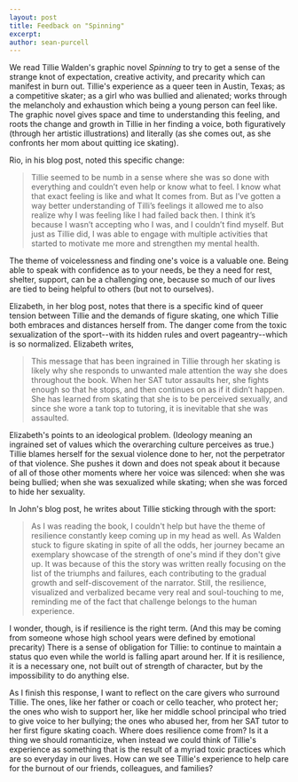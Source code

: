 ```yaml
---
layout: post
title: Feedback on "Spinning"
excerpt: 
author: sean-purcell
---
```


We read Tillie Walden's graphic novel *Spinning* to try to get a sense of the strange knot of expectation, creative activity, and precarity which can manifest in burn out. Tillie's experience as a queer teen in Austin, Texas; as a competitive skater; as a girl who was bullied and alienated; works through the melancholy and exhaustion which being a young person can feel like. The graphic novel gives space and time to understanding this feeling, and roots the change and growth in Tillie in her finding a voice, both figuratively (through her artistic illustrations) and literally (as she comes out, as she confronts her mom about quitting ice skating).

Rio, in his blog post, noted this specific change:

> Tillie seemed to be numb in a sense where she was so done with everything and couldn’t even help or know what to feel. I know what that exact feeling is like and what It comes from. But as I’ve gotten a way better understanding of Tilli’s feelings it allowed me to also realize why I was feeling like I had failed back then. I think it’s because I wasn’t accepting who I was, and I couldn’t find myself. But just as Tillie did, I was able to engage with multiple activities that started to motivate me more and strengthen my mental health.

The theme of voicelessness and finding one's voice is a valuable one. Being able to speak with confidence as to your needs, be they a need for rest, shelter, support, can be a challenging one, because so much of our lives are tied to being helpful to others (but not to ourselves).

Elizabeth, in her blog post, notes that there is a specific kind of queer tension between Tillie and the demands of figure skating, one which Tillie both embraces and distances herself from. The danger come from the toxic sexualization of the sport--with its hidden rules and overt pageantry--which is so normalized. Elizabeth writes,

> This message that has been ingrained in Tillie through her skating is likely why she responds to unwanted male attention the way she does throughout the book. When her SAT tutor assaults her, she fights enough so that he stops, and then continues on as if it didn’t happen. She has learned from skating that she is to be perceived sexually, and since she wore a tank top to tutoring, it is inevitable that she was assaulted.

Elizabeth's points to an ideological problem. (Ideology meaning an ingrained set of values which the overarching culture perceives as true.) Tillie blames herself for the sexual violence done to her, not the perpetrator of that violence. She pushes it down and does not speak about it because of all of those other moments where her voice was silenced: when she was being bullied; when she was sexualized while skating; when she was forced to hide her sexuality.

In John's blog post, he writes about Tillie sticking through with the sport:

>As I was reading the book, I couldn't help but have the theme of resilience constantly keep coming up in my head as well. As Walden stuck to figure skating in spite of all the odds, her journey became an exemplary showcase of the strength of one's mind if they don't give up. It was because of this the story was written really focusing on the list of the triumphs and failures, each contributing to the gradual growth and self-discovement of the narrator. Still, the resilience, visualized and verbalized became very real and soul-touching to me, reminding me of the fact that challenge belongs to the human experience.

I wonder, though, is if resilience is the right term. (And this may be coming from someone whose high school years were defined by emotional precarity) There is a sense of obligation for Tillie: to continue to maintain a status quo even while the world is falling apart around her. If it is resilience, it is a necessary one, not built out of strength of character, but by the impossibility to do anything else.

As I finish this response, I want to reflect on the care givers who surround Tillie. The ones, like her father or coach or cello teacher, who protect her; the ones who wish to support her, like her middle school principal who tried to give voice to her bullying; the ones who abused her, from her SAT tutor to her first figure skating coach. Where does resilience come from? Is it a thing we should romanticize, when instead we could think of Tillie's experience as something that is the result of a myriad toxic practices which are so everyday in our lives. How can we see Tillie's experience to help care for the burnout of our friends, colleagues, and families?